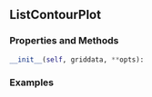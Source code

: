 ## <a id="McUtils.Plots.Plots.ListContourPlot">ListContourPlot</a>


### Properties and Methods
```python
__init__(self, griddata, **opts): 
```

### Examples
